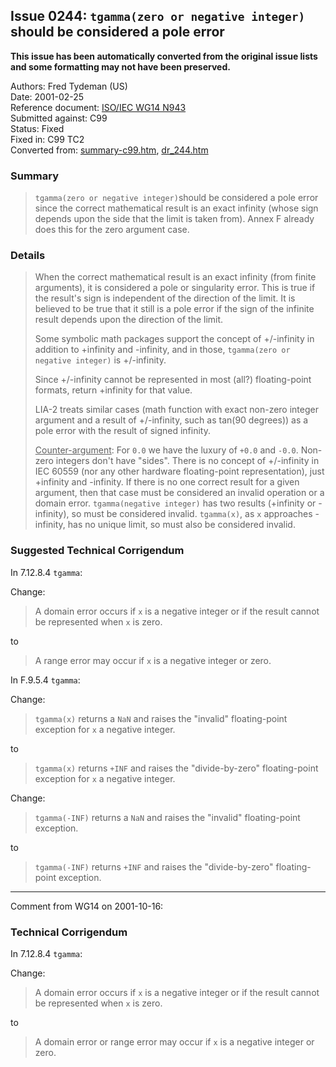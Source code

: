 ## Issue 0244: `tgamma(zero or negative integer)` should be considered a pole error

**This issue has been automatically converted from the original issue lists and some formatting may not have been preserved.**

Authors: Fred Tydeman (US)  
Date: 2001-02-25  
Reference document: [ISO/IEC WG14 N943](https://www.open-std.org/jtc1/sc22/wg14/www/docs/n943.txt)  
Submitted against: C99  
Status: Fixed  
Fixed in: C99 TC2  
Converted from: [summary-c99.htm](https://www.open-std.org/jtc1/sc22/wg14/www/docs/summary-c99.htm), [dr_244.htm](https://www.open-std.org/jtc1/sc22/wg14/www/docs/dr_244.htm)

### Summary

> `tgamma(zero or negative integer)`should be considered a pole error since the
> correct mathematical result is an exact infinity (whose sign depends upon the
> side that the limit is taken from). Annex F already does this for the zero
> argument case.

### Details

> When the correct mathematical result is an exact infinity (from finite
> arguments), it is considered a pole or singularity error. This is true if the
> result's sign is independent of the direction of the limit. It is believed to be
> true that it still is a pole error if the sign of the infinite result depends
> upon the direction of the limit.
>
> Some symbolic math packages support the concept of \+/-infinity in addition to
> \+infinity and -infinity, and in those, `tgamma(zero or negative integer)` is
> \+/-infinity.
>
> Since \+/-infinity cannot be represented in most (all?) floating-point formats,
> return \+infinity for that value.
>
> LIA-2 treats similar cases (math function with exact non-zero integer argument
> and a result of \+/-infinity, such as tan(90 degrees)) as a pole error with the
> result of signed infinity.
>
> <u>Counter-argument</u>: For `0.0` we have the luxury of `+0.0` and `-0.0`.
> Non-zero integers don't have "sides". There is no concept of \+/-infinity in IEC
> 60559 (nor any other hardware floating-point representation), just \+infinity
> and -infinity. If there is no one correct result for a given argument, then that
> case must be considered an invalid operation or a domain error. `tgamma(negative
> integer)` has two results (\+infinity or -infinity), so must be considered
> invalid. `tgamma(x)`, as `x` approaches -infinity, has no unique limit, so must
> also be considered invalid.

### Suggested Technical Corrigendum

In 7.12.8.4 `tgamma`:

Change:

> A domain error occurs if `x` is a negative integer or if the result cannot be
> represented when `x` is zero.

to

> A range error may occur if `x` is a negative integer or zero.

In F.9.5.4 `tgamma`:

Change:

> `tgamma(x)` returns a `NaN` and raises the "invalid" floating-point exception
> for `x` a negative integer.

to

> `tgamma(x)` returns `+INF` and raises the "divide-by-zero" floating-point
> exception for `x` a negative integer.

Change:

> `tgamma(-INF)` returns a `NaN` and raises the "invalid" floating-point
> exception.

to

> `tgamma(-INF)` returns `+INF` and raises the "divide-by-zero" floating-point
> exception.

---

Comment from WG14 on 2001-10-16:

### Technical Corrigendum

In 7.12.8.4 `tgamma`:

Change:

> A domain error occurs if `x` is a negative integer or if the result cannot be
> represented when `x` is zero.

to

> A domain error or range error may occur if `x` is a negative integer or zero.
